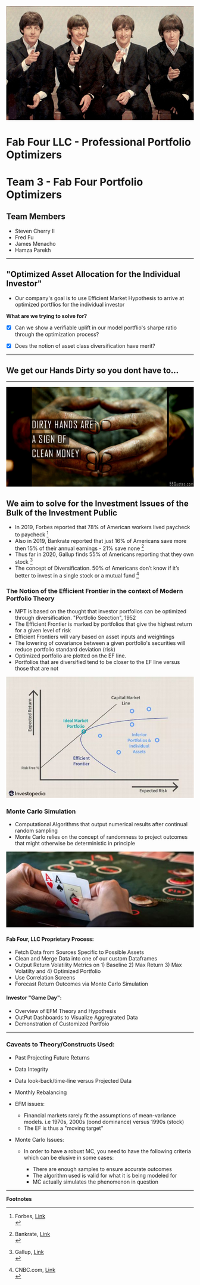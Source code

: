 ![alt text](https://github.com/scherry2/Fab-Four/blob/main/thebeatles2.jpg)





# Fab Four LLC - Professional Portfolio Optimizers

# Team 3 - Fab Four Portfolio Optimizers
## Team Members
* Steven Cherry II
* Fred Fu
* James Menacho
* Hamza Parekh
---

## "Optimized Asset Allocation for the Individual Investor"
 
* Our company's goal is to use Efficient Market Hypothesis to arrive at optimized portflios for the individual investor

**What are we trying to solve for?**

- [X] Can we show a verifiable uplift in our model portflio's sharpe ratio through the optimization process?
- [X] Does the notion of asset class diversification have merit?


---

## We get our Hands Dirty so you dont have to...

---

![alt text](https://github.com/scherry2/Fab-Four/blob/main/dirtyhands.jpg)


## We aim to solve for the Investment Issues of the Bulk of the Investment Public

* In 2019, Forbes reported that 78% of American workers lived paycheck to paycheck [^1]
* Also in 2019, Bankrate reported that just 16% of Americans save more then 15% of their annual earnings - 21% save none [^2] 
* Thus far in 2020, Gallup finds 55% of Americans reporting that they own stock [^3] 
* The concept of Diversification. 50% of Americans don’t know if it’s better to invest in a single stock or a mutual fund [^4] 

### The Notion of the Efficient Frontier in the context of Modern Portfolio Theory

* MPT is based on the thought that investor portfolios can be optimized through diversification. "Portfolio Seection", 1952
* The Efficient Frontier is marked by portfolios that give the highest return for a given level of risk
* Efficient Frontiers will vary based on asset inputs and weightings
* The lowering of covariance between a given portfolio's securities will reduce portfolio standard deviation (risk) 
* Optimized portfolio are plotted on the EF line.
* Portfolios that are diversified tend to be closer to the EF line versus those that are not


![alt text](https://github.com/scherry2/Fab-Four/blob/main/EFM.JPG)


### Monte Carlo Simulation
* Computational Algorithms that output numerical results after continual random sampling
* Monte Carlo relies on the concept of randomness to project outcomes that might otherwise be deterministic in principle


![alt text](https://github.com/scherry2/Fab-Four/blob/main/monte.JPG)
#### Fab Four, LLC Proprietary Process:

* Fetch Data from Sources Specific to Possible Assets
* Clean and Merge Data into one of our custom Dataframes
* Output Return Volatility Metrics on 1) Baseline 2) Max Return 3) Max Volatilty and 4) Optimized Portfolio
* Use Correlation Screens
* Forecast Return Outcomes via Monte Carlo Simulation

#### Investor "Game Day":

* Overview of EFM Theory and Hypothesis
* OutPut Dashboards to Visualize Aggregrated Data 
* Demonstration of Customized Portfoio




---

### Caveats to Theory/Constructs Used:
* Past Projecting Future Returns
* Data Integrity
* Data look-back/time-line versus Projected Data
* Monthly Rebalancing

* EFM issues:

    * Financial markets rarely fit the assumptions of mean-variance models.  i.e 1970s, 2000s (bond dominance) versus 
    1990s (stock)
    * The EF is thus a "moving target"


* Monte Carlo Issues: 

    * In order to have a robust MC, you need to have the following criteria which can be elusive in some cases:
    
      * There are enough samples to ensure accurate outcomes
      * The algorithm used is valid for what it is being modeled for
      * MC actually simulates the phenomenon in question
   
---

**Footnotes**


[^1]: Forbes, [Link](https://forbes.com/sites/zackfriedman/2019/01/11/live-paycheck-to-paycheck-government-shutdown/#b42d3964f10b)<br/>
[^2]: Bankrate, [Link](https://bankrate.com/banking/savings/financial-security-march-2019/)<br/>
[^3]: Gallup, [Link](https://news.gallup.com/poll/266807/percentage-americans-owns-stock.aspx)<br/>
[^4]: CNBC.com, [Link](https://cnbc.com/2020/02/19/50percent-of-americans-dont-know-how-to-diversify-their-investments.html)<br/>

